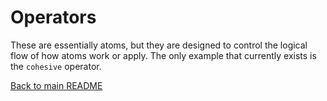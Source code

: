 # Operators

These are essentially atoms, but they are designed to control the logical flow of how atoms work or apply. The only example that currently exists is the `cohesive` operator.

[Back to main README](./readme.md)
